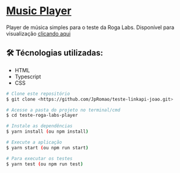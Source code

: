<h1>
  <a href="https://teste-roga-labs.000webhostapp.com/">
    Music Player
  </a>
</h1>

<p>
  Player de música simples para o teste da Roga Labs. Disponível para visualização 
  <a href="https://teste-roga-labs.000webhostapp.com/">
    clicando aqui
  </a>
</p>

<h2>🛠 Técnologias utilizadas:</h2>

<ul>
  <li>HTML</li>
  <li>Typescript</li>
  <li>CSS</li>
</ul>

```bash
# Clone este repositório
$ git clone <https://github.com/JpRomao/teste-linkapi-joao.git>

# Acesse a pasta do projeto no terminal/cmd
$ cd teste-roga-labs-player

# Instale as dependências
$ yarn install (ou npm install)

# Execute a aplicação
$ yarn start (ou npm run start)

# Para executar os testes
$ yarn test (ou npm run test)
```
